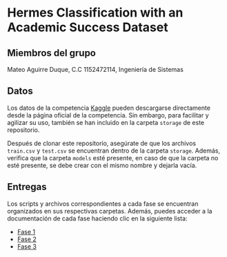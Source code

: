 # Hermes Classification with an Academic Success Dataset

## Miembros del grupo

Mateo Aguirre Duque, C.C 1152472114, Ingeniería de Sistemas

## Datos

Los datos de la competencia [Kaggle](https://www.kaggle.com/competitions/playground-series-s4e6/data) pueden descargarse directamente desde la página oficial de la competencia. Sin embargo, para facilitar y agilizar su uso, también se han incluido en la carpeta `storage` de este repositorio.

Después de clonar este repositorio, asegúrate de que los archivos `train.csv` y `test.csv` se encuentran dentro de la carpeta `storage`. Además, verifica que la carpeta `models` esté presente, en caso de que la carpeta no esté presente, se debe crear con el mismo nombre y dejarla vacía.

## Entregas

Los scripts y archivos correspondientes a cada fase se encuentran organizados en sus respectivas carpetas. Además, puedes acceder a la documentación de cada fase haciendo clic en la siguiente lista:

* [Fase 1](./fase-1/README.md)
* [Fase 2](./fase-2/README.md)
* [Fase 3](./fase-3/README.md)
